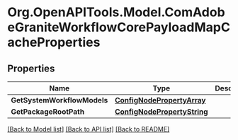 # Org.OpenAPITools.Model.ComAdobeGraniteWorkflowCorePayloadMapCacheProperties
## Properties

Name | Type | Description | Notes
------------ | ------------- | ------------- | -------------
**GetSystemWorkflowModels** | [**ConfigNodePropertyArray**](ConfigNodePropertyArray.md) |  | [optional] 
**GetPackageRootPath** | [**ConfigNodePropertyString**](ConfigNodePropertyString.md) |  | [optional] 

[[Back to Model list]](../README.md#documentation-for-models) [[Back to API list]](../README.md#documentation-for-api-endpoints) [[Back to README]](../README.md)

